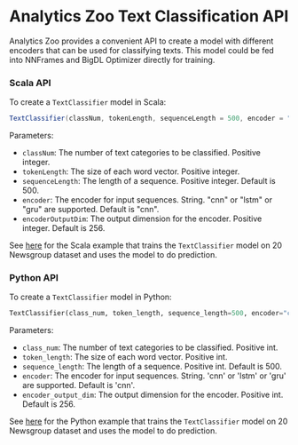 # Analytics Zoo Text Classification API

Analytics Zoo provides a convenient API to create a model with different encoders that can be used for classifying texts. This model could be fed into NNFrames and BigDL Optimizer directly for training.

### Scala API
To create a `TextClassifier` model in Scala:
```scala
TextClassifier(classNum, tokenLength, sequenceLength = 500, encoder = "cnn", encoderOutputDim = 256)
```

Parameters:

* `classNum`: The number of text categories to be classified. Positive integer.
* `tokenLength`: The size of each word vector. Positive integer.
* `sequenceLength`: The length of a sequence. Positive integer. Default is 500.
* `encoder`: The encoder for input sequences. String. "cnn" or "lstm" or "gru" are supported. Default is "cnn".
* `encoderOutputDim`: The output dimension for the encoder. Positive integer. Default is 256.

See [here](https://github.com/intel-analytics/analytics-zoo/tree/master/zoo/src/main/scala/com/intel/analytics/zoo/examples/textclassification) for the Scala example that trains the `TextClassifier` model on 20 Newsgroup dataset and uses the model to do prediction.


### Python API
To create a `TextClassifier` model in Python:
```python
TextClassifier(class_num, token_length, sequence_length=500, encoder="cnn", encoder_output_dim=256)
```

Parameters:

* `class_num`: The number of text categories to be classified. Positive int.
* `token_length`: The size of each word vector. Positive int.
* `sequence_length`: The length of a sequence. Positive int. Default is 500.
* `encoder`: The encoder for input sequences. String. 'cnn' or 'lstm' or 'gru' are supported. Default is 'cnn'.
* `encoder_output_dim`: The output dimension for the encoder. Positive int. Default is 256.

See [here](https://github.com/intel-analytics/analytics-zoo/tree/master/pyzoo/zoo/examples/textclassification) for the Python example that trains the `TextClassifier` model on 20 Newsgroup dataset and uses the model to do prediction.
